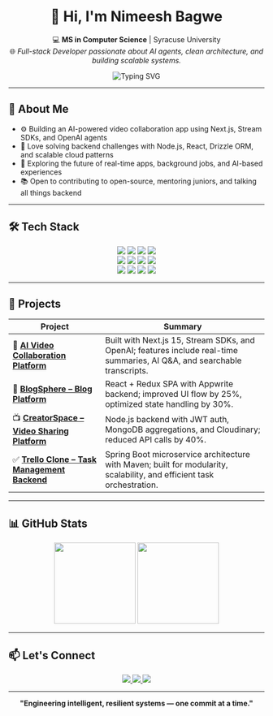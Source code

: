 <h1 align="center">👋 Hi, I'm Nimeesh Bagwe</h1>

<p align="center">
💻 <strong>MS in Computer Science</strong> | Syracuse University <br>
🌐 <i>Full-stack Developer passionate about AI agents, clean architecture, and building scalable systems.</i>
</p>

<p align="center">
  <img src="https://readme-typing-svg.demolab.com?font=Fira+Code&pause=1000&center=true&vCenter=true&width=800&lines=Full-Stack+Engineer+%7C+AI+Builder+%7C+Cloud-Native+Developer;Solving+real+problems+with+tech+%F0%9F%9A%80" alt="Typing SVG" />
</p>

---

## 🧠 About Me

- ⚙️ Building an AI-powered video collaboration app using Next.js, Stream SDKs, and OpenAI agents  
- 💬 Love solving backend challenges with Node.js, React, Drizzle ORM, and scalable cloud patterns  
- 🤖 Exploring the future of real-time apps, background jobs, and AI-based experiences  
- 📚 Open to contributing to open-source, mentoring juniors, and talking all things backend

---

## 🛠️ Tech Stack

<p align="center">
  <img src="https://img.shields.io/badge/Node.js-339933?style=for-the-badge&logo=nodedotjs&logoColor=white"/>
  <img src="https://img.shields.io/badge/React-20232A?style=for-the-badge&logo=react&logoColor=61DAFB"/>
  <img src="https://img.shields.io/badge/TypeScript-007ACC?style=for-the-badge&logo=typescript&logoColor=white"/>
  <img src="https://img.shields.io/badge/Next.js-000000?style=for-the-badge&logo=next.js&logoColor=white"/>
  <br/>
  <img src="https://img.shields.io/badge/AWS-232F3E?style=for-the-badge&logo=amazon-aws&logoColor=white"/>
  <img src="https://img.shields.io/badge/Drizzle-2D3748?style=for-the-badge&logoColor=white"/>
  <img src="https://img.shields.io/badge/MongoDB-47A248?style=for-the-badge&logo=mongodb&logoColor=white"/>
  <img src="https://img.shields.io/badge/MySQL-00758F?style=for-the-badge&logo=mysql&logoColor=white"/>
  <br/>
  <img src="https://img.shields.io/badge/Docker-2496ED?style=for-the-badge&logo=docker&logoColor=white"/>
  <img src="https://img.shields.io/badge/Kubernetes-326CE5?style=for-the-badge&logo=kubernetes&logoColor=white"/>
  <img src="https://img.shields.io/badge/GitHub_Actions-2088FF?style=for-the-badge&logo=github-actions&logoColor=white"/>
  <img src="https://img.shields.io/badge/Jenkins-D24939?style=for-the-badge&logo=jenkins&logoColor=white"/>
</p>

---

## 🚀 Projects

| Project | Summary |
|--------|---------|
| 🤖 [**AI Video Collaboration Platform**](https://github.com/NimeeshB/AI-Video-App) | Built with Next.js 15, Stream SDKs, and OpenAI; features include real-time summaries, AI Q&A, and searchable transcripts. |
| 📝 [**BlogSphere – Blog Platform**](https://github.com/NimeeshB/CreatorSpace-Frontend) | React + Redux SPA with Appwrite backend; improved UI flow by 25%, optimized state handling by 30%. |
| 📺 [**CreatorSpace – Video Sharing Platform**](https://github.com/NimeeshB/CreatorSpace-Backend) | Node.js backend with JWT auth, MongoDB aggregations, and Cloudinary; reduced API calls by 40%. |
| ✅ [**Trello Clone – Task Management Backend**](https://github.com/NimeeshB/Trello-Clone-Backend) | Spring Boot microservice architecture with Maven; built for modularity, scalability, and efficient task orchestration. |

---

## 📊 GitHub Stats

<p align="center">
  <img src="https://github-readme-stats.vercel.app/api?username=NimeeshB&show_icons=true&theme=default&hide=prs" height="160"/>
  <img src="https://github-readme-stats.vercel.app/api/top-langs/?username=NimeeshB&layout=compact" height="160"/>
</p>

---

## 📫 Let's Connect

<p align="center">
  <a href="https://linkedin.com/in/nimeeshbagwe">
    <img src="https://img.shields.io/badge/LinkedIn-0A66C2?style=for-the-badge&logo=linkedin&logoColor=white"/>
  </a>
  <a href="mailto:nibagwe@syr.edu">
    <img src="https://img.shields.io/badge/Email-D14836?style=for-the-badge&logo=gmail&logoColor=white"/>
  </a>
  <a href="https://github.com/NimeeshB">
    <img src="https://img.shields.io/badge/GitHub-000000?style=for-the-badge&logo=github&logoColor=white"/>
  </a>
</p>

---

<p align="center"><b>"Engineering intelligent, resilient systems — one commit at a time."</b></p>

